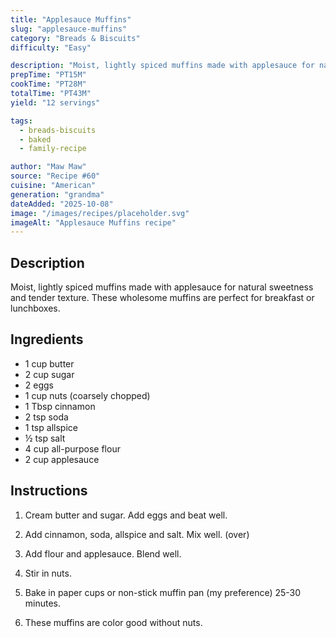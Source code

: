 ```yaml
---
title: "Applesauce Muffins"
slug: "applesauce-muffins"
category: "Breads & Biscuits"
difficulty: "Easy"

description: "Moist, lightly spiced muffins made with applesauce for natural sweetness and tender texture. These wholesome muffins are perfect for breakfast or lunchboxes."
prepTime: "PT15M"
cookTime: "PT28M"
totalTime: "PT43M"
yield: "12 servings"

tags:
  - breads-biscuits
  - baked
  - family-recipe

author: "Maw Maw"
source: "Recipe #60"
cuisine: "American"
generation: "grandma"
dateAdded: "2025-10-08"
image: "/images/recipes/placeholder.svg"
imageAlt: "Applesauce Muffins recipe"
---
```


## Description

Moist, lightly spiced muffins made with applesauce for natural sweetness and tender texture. These wholesome muffins are perfect for breakfast or lunchboxes.

## Ingredients

- 1 cup butter
- 2 cup sugar
- 2 eggs
- 1 cup nuts (coarsely chopped)
- 1 Tbsp cinnamon
- 2 tsp soda
- 1 tsp allspice
- ½ tsp salt
- 4 cup all-purpose flour
- 2 cup applesauce

## Instructions

1. Cream butter and sugar. Add eggs and beat well.

2. Add cinnamon, soda, allspice and salt. Mix well. (over)

3. Add flour and applesauce. Blend well.

4. Stir in nuts.

5. Bake in paper cups or non-stick muffin pan (my preference) 25-30 minutes.

6. These muffins are color good without nuts.